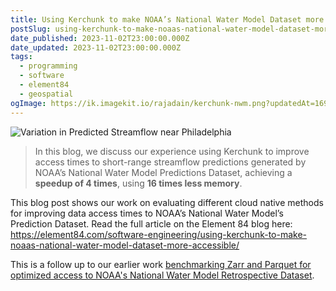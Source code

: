 ```yaml
---
title: Using Kerchunk to make NOAA’s National Water Model Dataset more accessible
postSlug: using-kerchunk-to-make-noaas-national-water-model-dataset-more-accessible
date_published: 2023-11-02T23:00:00.000Z
date_updated: 2023-11-02T23:00:00.000Z
tags:
  - programming
  - software
  - element84
  - geospatial
ogImage: https://ik.imagekit.io/rajadain/kerchunk-nwm.png?updatedAt=1699124196494
---
```


![Variation in Predicted Streamflow near Philadelphia](https://ik.imagekit.io/rajadain/kerchunk-nwm.png?updatedAt=1699124196494)

> In this blog, we discuss our experience using Kerchunk to improve access times to short-range streamflow predictions generated by NOAA’s National Water Model Predictions Dataset, achieving a **speedup of 4 times**, using **16 times less memory**.

This blog post shows our work on evaluating different cloud native methods for improving data access times to NOAA’s National Water Model’s Prediction Dataset. Read the full article on the Element 84 blog here: https://element84.com/software-engineering/using-kerchunk-to-make-noaas-national-water-model-dataset-more-accessible/

This is a follow up to our earlier work [benchmarking Zarr and Parquet for optimized access to NOAA's National Water Model Retrospective Dataset](/posts/benchmarking-zarr-and-parquet-data-retrieval-using-the-national-water-model-nwm-in-a-cloud-native-environment).
